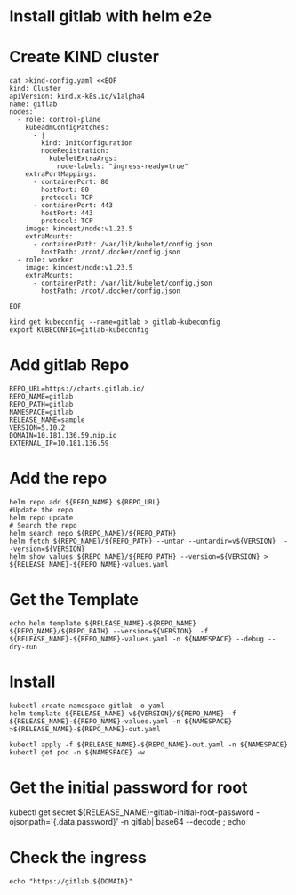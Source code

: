 # Install gitlab with helm e2e 

# Create KIND cluster 

```
cat >kind-config.yaml <<EOF
kind: Cluster
apiVersion: kind.x-k8s.io/v1alpha4
name: gitlab
nodes:
  - role: control-plane
    kubeadmConfigPatches:
      - |
        kind: InitConfiguration
        nodeRegistration:
          kubeletExtraArgs:
            node-labels: "ingress-ready=true"
    extraPortMappings:
      - containerPort: 80
        hostPort: 80
        protocol: TCP
      - containerPort: 443
        hostPort: 443
        protocol: TCP
    image: kindest/node:v1.23.5
    extraMounts:
      - containerPath: /var/lib/kubelet/config.json
        hostPath: /root/.docker/config.json	
  - role: worker
    image: kindest/node:v1.23.5
    extraMounts:
      - containerPath: /var/lib/kubelet/config.json
        hostPath: /root/.docker/config.json			

EOF

kind get kubeconfig --name=gitlab > gitlab-kubeconfig
export KUBECONFIG=gitlab-kubeconfig

```
# Add gitlab Repo 
```
REPO_URL=https://charts.gitlab.io/
REPO_NAME=gitlab
REPO_PATH=gitlab
NAMESPACE=gitlab
RELEASE_NAME=sample
VERSION=5.10.2
DOMAIN=10.181.136.59.nip.io
EXTERNAL_IP=10.181.136.59
```

# Add the repo 
```
helm repo add ${REPO_NAME} ${REPO_URL}
#Update the repo 
helm repo update
# Search the repo 
helm search repo ${REPO_NAME}/${REPO_PATH}
helm fetch ${REPO_NAME}/${REPO_PATH} --untar --untardir=v${VERSION}  --version=${VERSION}
helm show values ${REPO_NAME}/${REPO_PATH} --version=${VERSION} > ${RELEASE_NAME}-${REPO_NAME}-values.yaml

```

# Get the Template 
```
echo helm template ${RELEASE_NAME}-${REPO_NAME} ${REPO_NAME}/${REPO_PATH} --version=${VERSION}  -f ${RELEASE_NAME}-${REPO_NAME}-values.yaml -n ${NAMESPACE} --debug --dry-run 
```

# Install 
```
kubectl create namespace gitlab -o yaml 
helm template ${RELEASE_NAME} v${VERSION}/${REPO_NAME} -f ${RELEASE_NAME}-${REPO_NAME}-values.yaml -n ${NAMESPACE} >${RELEASE_NAME}-${REPO_NAME}-out.yaml

kubectl apply -f ${RELEASE_NAME}-${REPO_NAME}-out.yaml -n ${NAMESPACE}
kubectl get pod -n ${NAMESPACE} -w 

```
# Get the initial password for root
kubectl get secret ${RELEASE_NAME}-gitlab-initial-root-password -ojsonpath='{.data.password}' -n gitlab| base64 --decode ; echo

# Check the ingress 
```
echo "https://gitlab.${DOMAIN}"

```

